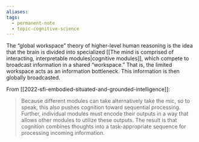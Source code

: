 ```yaml
---
aliases: 
tags:
  - permanent-note
  - topic-cognitive-science
---
```

The “global workspace” theory of higher-level human reasoning is the idea that the brain is divided into specialized [[The mind is comprised of interacting, interpretable modules|cognitive modules]], which compete to broadcast information in a shared “workspace.” That is, the limited workspace acts as an information bottleneck. This information is then globally broadcasted.

From [[2022-sfi-embodied-situated-and-grounded-intelligence]]:
>Because different modules can take alternatively take the mic, so to speak, this also pushes cognition toward sequential processing. Further, individual modules must encode their outputs in a way that allows other modules to utilize these outputs. The result is that cognition combines thoughts into a task-appropriate sequence for processing incoming information.